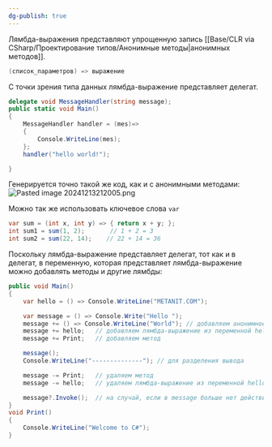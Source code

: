 ```yaml
---
dg-publish: true
---
```

Лямбда-выражения представляют упрощенную запись [[Base/CLR via CSharp/Проектирование типов/Анонимные методы\|анонимных методов]].

```csharp
(список_параметров) => выражение
```
С точки зрения типа данных лямбда-выражение представляет делегат.

```csharp
delegate void MessageHandler(string message);
public static void Main()
{
	MessageHandler handler = (mes)=>
	{
		Console.WriteLine(mes);
	};
	handler("hello world!");

}
```

Генерируется точно такой же код, как и с анонимными методами:
![Pasted image 20241213212005.png](/img/user/Files/Image/Pasted%20image%2020241213212005.png)

Можно так же использовать ключевое слова `var`
```csharp
var sum = (int x, int y) => { return x + y; };
int sum1 = sum(1, 2);       // 1 + 2 = 3
int sum2 = sum(22, 14);    // 22 + 14 = 36
```

Поскольку лямбда-выражение представляет делегат, тот как и в делегат, в переменную, которая представляет лямбда-выражение можно добавлять методы и другие лямбды:

```csharp
public void Main()
{
	var hello = () => Console.WriteLine("METANIT.COM");

	var message = () => Console.Write("Hello ");
	message += () => Console.WriteLine("World"); // добавляем анонимное лямбда-выражение
	message += hello;   // добавляем лямбда-выражение из переменной hello
	message += Print;   // добавляем метод

	message();
	Console.WriteLine("--------------"); // для разделения вывода

	message -= Print;   // удаляем метод
	message -= hello;   // удаляем лямбда-выражение из переменной hello

	message?.Invoke();  // на случай, если в message больше нет действий
}
void Print() 
{ 
	Console.WriteLine("Welcome to C#"); 
}
```